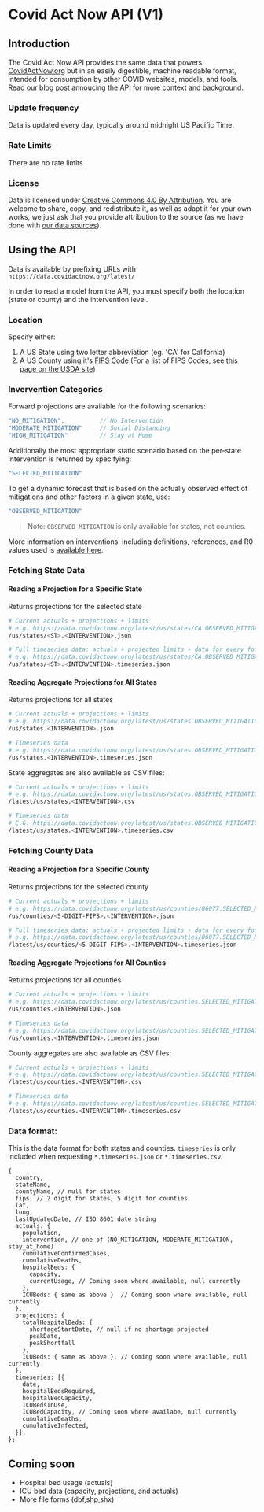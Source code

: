 # Covid Act Now API (V1)

## Introduction

The Covid Act Now API provides the same data that powers [CovidActNow.org](https://covidactnow.org) but in an easily digestible, machine readable format, intended for consumption by other COVID websites, models, and tools. Read our [blog post](https://blog.covidactnow.org/covidactnow-api-launch/) annoucing the API for more context and background.

### Update frequency

Data is updated every day, typically around midnight US Pacific Time.

### Rate Limits

There are no rate limits

### License

Data is licensed under [Creative Commons 4.0 By Attribution](https://creativecommons.org/licenses/by/4.0/). You are welcome to share, copy, and redistribute it, as well as adapt it for your own works, we just ask that you provide attribution to the source (as we have done with [our data sources](https://github.com/covid-projections/covid-data-public#date-sources-for-current--future-use)).


## Using the API

Data is available by prefixing URLs with `https://data.covidactnow.org/latest/`

In order to read a model from the API, you must specify both the location (state or county) and the intervention level.

### Location

Specify either:

1. A US State using two letter abbreviation (eg. 'CA' for California)
2. A US County using it's [FIPS Code](https://en.wikipedia.org/wiki/FIPS_county_code) (For a list of FIPS Codes, see [this page on the USDA site](https://www.nrcs.usda.gov/wps/portal/nrcs/detail/national/home/?cid=nrcs143_013697))

### Invervention Categories

Forward projections are available for the following scenarios:

```js
"NO_MITIGATION",          // No Intervention
"MODERATE_MITIGATION"     // Social Distancing
"HIGH_MITIGATION"         // Stay at Home
```

Additionally the most appropriate static scenario based on the per-state intervention is returned by specifying:

```js
"SELECTED_MITIGATION"
```

To get a dynamic forecast that is based on the actually observed effect of mitigations and other factors in a given state, use:

```js
"OBSERVED_MITIGATION"
```

> Note: `OBSERVED_MITIGATION` is only available for states, not counties.

More information on interventions, including definitions, references, and R0 values used is [available here](https://data.covidactnow.org/Covid_Act_Now_Model_References_and_Assumptions.pdf).

### Fetching State Data
#### Reading a Projection for a Specific State

Returns projections for the selected state

```bash
# Current actuals + projections + limits
# e.g. https://data.covidactnow.org/latest/us/states/CA.OBSERVED_MITIGATION.json
/us/states/<ST>.<INTERVENTION>.json

# Full timeseries data: actuals + projected limits + data for every four days
# e.g. https://data.covidactnow.org/latest/us/states/CA.OBSERVED_MITIGATION.timeseries.json 
/us/states/<ST>.<INTERVENTION>.timeseries.json
```

#### Reading Aggregate Projections for All States

Returns projections for all states

```bash
# Current actuals + projections + limits
# e.g. https://data.covidactnow.org/latest/us/states.OBSERVED_MITIGATION.json
/us/states.<INTERVENTION>.json

# Timeseries data
# e.g. https://data.covidactnow.org/latest/us/states.OBSERVED_MITIGATION.timeseries.json
/us/states.<INTERVENTION>.timeseries.json
```

State aggregates are also available as CSV files:
    
```bash
# Current actuals + projections + limits
# e.g. https://data.covidactnow.org/latest/us/states.OBSERVED_MITIGATION.csv
/latest/us/states.<INTERVENTION>.csv

# Timeseries data
# E.G. https://data.covidactnow.org/latest/us/states.OBSERVED_MITIGATION.timeseries.csv
/latest/us/states.<INTERVENTION>.timeseries.csv
```

### Fetching County Data
#### Reading a Projection for a Specific County

Returns projections for the selected county
    
```bash
# Current actuals + projections + limits
# e.g. https://data.covidactnow.org/latest/us/counties/06077.SELECTED_MITIGATION.json
/us/counties/<5-DIGIT-FIPS>.<INTERVENTION>.json 

# Full timeseries data: actuals + projected limits + data for every four days
# e.g. https://data.covidactnow.org/latest/us/counties/06077.SELECTED_MITIGATION.timeseries.json
/latest/us/counties/<5-DIGIT-FIPS>.<INTERVENTION>.timeseries.json 
```

#### Reading Aggregate Projections for All Counties

Returns projections for all counties

```bash
# Current actuals + projections + limits
# e.g. https://data.covidactnow.org/latest/us/counties.SELECTED_MITIGATION.json
/us/counties.<INTERVENTION>.json

# Timeseries data
# e.g. https://data.covidactnow.org/latest/us/counties.SELECTED_MITIGATION.timeseries.json
/us/counties.<INTERVENTION>.timeseries.json
```

County aggregates are also available as CSV files:
    
```bash
# Current actuals + projections + limits
# e.g. https://data.covidactnow.org/latest/us/counties.SELECTED_MITIGATION.csv
/latest/us/counties.<INTERVENTION>.csv

# Timeseries data
# e.g. https://data.covidactnow.org/latest/us/counties.SELECTED_MITIGATION.timeseries.csv
/latest/us/counties.<INTERVENTION>.timeseries.csv
```

### Data format:

This is the data format for both states and counties. `timeseries` is only included when requesting `*.timeseries.json` or `*.timeseries.csv`.
```jsonc
{
  country,
  stateName,
  countyName, // null for states
  fips, // 2 digit for states, 5 digit for counties
  lat, 
  long,
  lastUpdatedDate, // ISO 8601 date string
  actuals: {
    population,
    intervention, // one of (NO_MITIGATION, MODERATE_MITIGATION, stay_at_home)
    cumulativeConfirmedCases,
    cumulativeDeaths,
    hospitalBeds: {
      capacity,
      currentUsage, // Coming soon where available, null currently
    }, 
    ICUBeds: { same as above }  // Coming soon where available, null currently
  }, 
  projections: {
    totalHospitalBeds: {
      shortageStartDate, // null if no shortage projected
      peakDate,
      peakShortfall
    },
    ICUBeds: { same as above }, // Coming soon where available, null currently
  },
  timeseries: [{
    date,
    hospitalBedsRequired,
    hospitalBedCapacity,
    ICUBedsInUse,
    ICUBedCapacity, // Coming soon where availabe, null currently
    cumulativeDeaths,
    cumulativeInfected,
  }],
};
```
## Coming soon
* Hospital bed usage (actuals)
* ICU bed data (capacity, projections, and actuals)
* More file forms (dbf,shp,shx)

